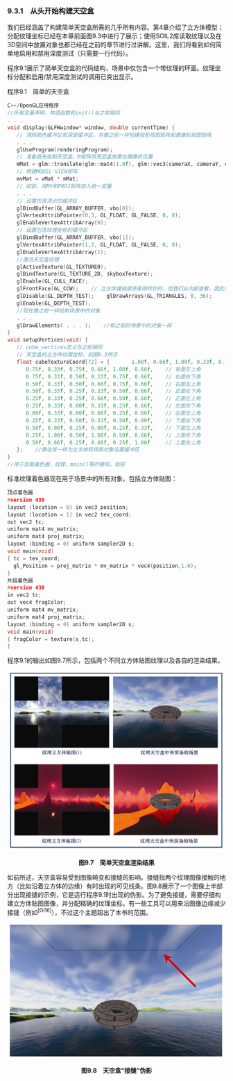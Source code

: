 ### 9.3.1　从头开始构建天空盒

我们已经涵盖了构建简单天空盒所需的几乎所有内容。第4章介绍了立方体模型；分配纹理坐标已经在本章前面图9.3中进行了展示；使用SOIL2库读取纹理以及在3D空间中放置对象也都已经在之前的章节进行过讲解。这里，我们将看到如何简单地启用和禁用深度测试（只需要一行代码）。

程序9.1展示了简单天空盒的代码结构，场景中仅包含一个带纹理的环面。纹理坐标分配和启用/禁用深度测试的调用已突出显示。

程序9.1　简单的天空盒

```c
C++/OpenGL应用程序
//所有变量声明，构造函数和init()与之前相同
. . .
void display(GLFWwindow* window, double currentTime) { 
   // 清除颜色缓冲区和深度缓冲区，并像之前一样创建投影视图矩阵和摄像机视图矩阵
   . . . 
   glUseProgram(renderingProgram); 
   // 准备首先绘制天空盒。M矩阵将天空盒放置在摄像机位置
   mMat = glm::translate(glm::mat4(1.0f), glm::vec3(cameraX, cameraY, cameraZ));
   // 构建MODEL-VIEW矩阵
   mvMat = vMat * mMat; 
   // 如前，将MV和PROJ矩阵放入统一变量
   . . . 
   // 设置包含顶点的缓冲区
   glBindBuffer(GL_ARRAY_BUFFER, vbo[0]); 
   glVertexAttribPointer(0,3, GL_FLOAT, GL_FALSE, 0, 0); 
   glEnableVertexAttribArray(0); 
   // 设置包含纹理坐标的缓冲区
   glBindBuffer(GL_ARRAY_BUFFER, vbo[1]); 
   glVertexAttribPointer(1,2, GL_FLOAT, GL_FALSE, 0, 0); 
   glEnableVertexAttribArray(1); 
   //激活天空盒纹理
   glActiveTexture(GL_TEXTURE0); 
   glBindTexture(GL_TEXTURE_2D, skyboxTexture); 
   glEnable(GL_CULL_FACE); 
   glFrontFace(GL_CCW);    // 立方体缠绕顺序是顺时针的，但我们从内部查看，因此使用逆时针缠绕顺序GL_CCW
   glDisable(GL_DEPTH_TEST);    glDrawArrays(GL_TRIANGLES, 0, 36);       // 在没有深度测试的情况下绘制天空盒
   glEnable(GL_DEPTH_TEST);
   //现在像之前一样绘制场景中的对象
   . . . 
   glDrawElements( . . . );    //和之前的场景中的对象一样
}
void setupVertices(void) { 
   // cube_vertices定义与之前相同
   // 天空盒的立方体纹理坐标，如图9.3所示
   float cubeTextureCoord[72] = {       1.00f, 0.66f, 1.00f, 0.33f, 0.75f, 0.33f,    // 背面右下角
      0.75f, 0.33f, 0.75f, 0.66f, 1.00f, 0.66f,    // 背面左上角
      0.75f, 0.33f, 0.50f, 0.33f, 0.75f, 0.66f,    // 右面右下角
      0.50f, 0.33f, 0.50f, 0.66f, 0.75f, 0.66f,    // 右面左上角
      0.50f, 0.33f, 0.25f, 0.33f, 0.50f, 0.66f,    // 正面右下角
      0.25f, 0.33f, 0.25f, 0.66f, 0.50f, 0.66f,    // 正面左上角
      0.25f, 0.33f, 0.00f, 0.33f, 0.25f, 0.66f,    // 左面右下角
      0.00f, 0.33f, 0.00f, 0.66f, 0.25f, 0.66f,    // 左面左上角
      0.25f, 0.33f, 0.50f, 0.33f, 0.50f, 0.00f,    // 下面右下角
      0.50f, 0.00f, 0.25f, 0.00f, 0.25f, 0.33f,    // 下面左上角
      0.25f, 1.00f, 0.50f, 1.00f, 0.50f, 0.66f,    // 上面右下角
      0.50f, 0.66f, 0.25f, 0.66f, 0.25f, 1.00f     // 上面左上角
   };    //像往常一样为立方体和场景对象设置缓冲区
}
//用于加载着色器、纹理、main()等的模块，如前

```

标准纹理着色器现在用于场景中的所有对象，包括立方体贴图：

```c
顶点着色器
#version 430
layout (location = 0) in vec3 position;
layout (location = 1) in vec2 tex_coord;
out vec2 tc;
uniform mat4 mv_matrix;
uniform mat4 proj_matrix;
layout (binding = 0) uniform sampler2D s;
void main(void)
{ tc = tex_coord;
  gl_Position = proj_matrix * mv_matrix * vec4(position,1.0);
}
片段着色器
#version 430
in vec2 tc;
out vec4 fragColor;
uniform mat4 mv_matrix;
uniform mat4 proj_matrix;
layout (binding = 0) uniform sampler2D s;
void main(void)
{ fragColor = texture(s,tc);
}
```

程序9.1的输出如图9.7所示，包括两个不同立方体贴图纹理以及各自的渲染结果。

![220.png](../images/220.png)
<center class="my_markdown"><b class="my_markdown">图9.7　简单天空盒渲染结果</b></center>

如前所述，天空盒容易受到图像畸变和接缝的影响。接缝指两个纹理图像接触的地方（比如沿着立方体的边缘）有时出现的可见线条。图9.8展示了一个图像上半部分出现接缝的示例，它是运行程序9.1时出现的伪影。为了避免接缝，需要仔细构建立方体贴图图像，并分配精确的纹理坐标。有一些工具可以用来沿图像边缘减少接缝（例如<sup class="my_markdown">[GI16]</sup>），不过这个主题超出了本书的范围。

![221.png](../images/221.png)
<center class="my_markdown"><b class="my_markdown">图9.8　天空盒“接缝”伪影</b></center>

